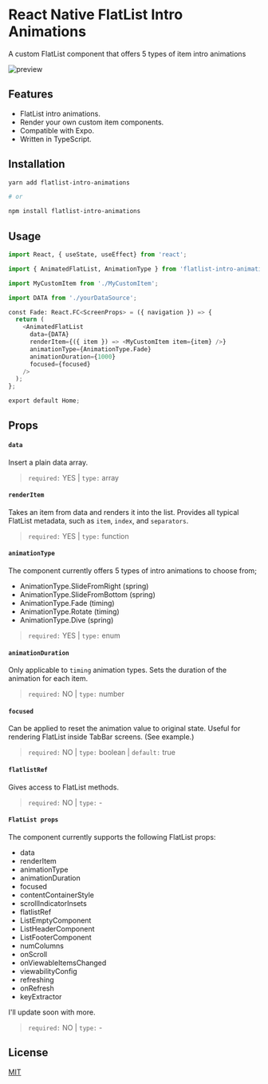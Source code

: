 # React Native FlatList Intro Animations

A custom FlatList component that offers 5 types of item intro animations

![preview](https://github.com/hongkouHenk/flatlist-intro-animations/blob/master/preview.gif)

## Features

- FlatList intro animations.
- Render your own custom item components.
- Compatible with Expo.
- Written in TypeScript.

## Installation

```bash
yarn add flatlist-intro-animations

# or

npm install flatlist-intro-animations
```

## Usage

```python
import React, { useState, useEffect} from 'react';

import { AnimatedFlatList, AnimationType } from 'flatlist-intro-animations';

import MyCustomItem from './MyCustomItem';

import DATA from './yourDataSource';

const Fade: React.FC<ScreenProps> = ({ navigation }) => {
  return (
    <AnimatedFlatList
      data={DATA}
      renderItem={({ item }) => <MyCustomItem item={item} />}
      animationType={AnimationType.Fade}
      animationDuration={1000}
      focused={focused}
    />
  );
};

export default Home;
```

## Props

#### `data`

Insert a plain data array.

> `required:` YES | `type:` array

#### `renderItem`

Takes an item from data and renders it into the list. Provides all typical FlatList metadata, such as `item`, `index`, and `separators`.

> `required:` YES | `type:` function

#### `animationType`

The component currently offers 5 types of intro animations to choose from;

- AnimationType.SlideFromRight (spring)
- AnimationType.SlideFromBottom (spring)
- AnimationType.Fade (timing)
- AnimationType.Rotate (timing)
- AnimationType.Dive (spring)

> `required:` YES | `type:` enum

#### `animationDuration`

Only applicable to `timing` animation types. Sets the duration of the animation for each item.

> `required:` NO | `type:` number

#### `focused`

Can be applied to reset the animation value to original state. Useful for rendering FlatList inside TabBar screens. (See example.)

> `required:` NO | `type:` boolean | `default:` true

#### `flatlistRef`

Gives access to FlatList methods.

> `required:` NO | `type:` -

#### `FlatList props`

The component currently supports the following FlatList props:

- data
- renderItem
- animationType
- animationDuration
- focused
- contentContainerStyle
- scrollIndicatorInsets
- flatlistRef
- ListEmptyComponent
- ListHeaderComponent
- ListFooterComponent
- numColumns
- onScroll
- onViewableItemsChanged
- viewabilityConfig
- refreshing
- onRefresh
- keyExtractor

I'll update soon with more.

> `required:` NO | `type:` -

## License

[MIT](https://choosealicense.com/licenses/mit/)
